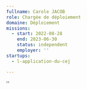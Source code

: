 ```yaml
---
fullname: Carole JACOB
role: Chargée de déploiement
domaine: Déploiement
missions:
  - start: 2022-08-28
    end: 2023-06-30
    status: independent
    employer: ''
startups:
  - l-application-du-cej

---
```

''
